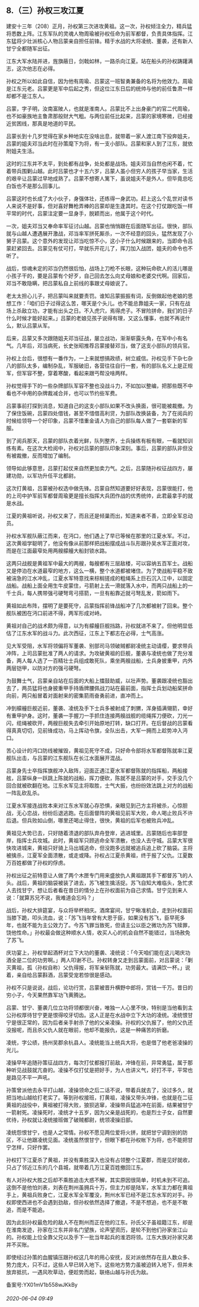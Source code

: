 ## 8.（三）孙权三攻江夏
建安十三年（208）正月，孙权第三次进攻黄祖。这一次，孙权倾注全力，精兵猛将悉数上阵。江东军队的灵魂人物周瑜被孙权任命为前军都督，负责具体指挥。江东猛将少壮派核心人物吕蒙亲自担任前锋。精于水战的大将凌统、董袭，还有新人甘宁全都随军出征。



江东大军水陆并进，旌旗蔽日，剑戟如林，一路杀向江夏。站在船头的孙权踌躇满志，这次他志在必得。



孙权之所以如此自信，因为他有周瑜、吕蒙这一班智勇兼备的名将为他效力。周瑜是江东元老。吕蒙更是军中后起之秀，但这位江东日后的统帅与他的前任鲁肃一样却都不是江东人。



吕蒙，字子明，汝南富陂人，也就是淮南人。吕蒙比不上出身豪门的官二代周瑜，也不如豪族地主鲁肃那般财大气粗。与两位前任比起来，吕蒙的家境寒微，已经接近贫困线，那真是地道的平民。



吕蒙长到十几岁觉得在家乡种地实在没啥出息，就带着一家人渡江南下投奔姐夫，吕蒙的姐夫邓当此时在孙策麾下为将，有一支小部队。吕蒙和家人到了江东，就依附姐夫生活。



这时的江东并不太平，到处都有战争，处处都是战场。姐夫邓当自然也闲不着，忙着带兵围剿山越。此时吕蒙也才十五六岁，吕蒙人虽小但穷人的孩子早当家，生活的艰辛让吕蒙过早地成熟了。吕蒙不想寄人篱下，虽说姐夫不是外人，但毕竟总吃白饭也不是那么回事儿。



吕蒙这时也长成了大小伙子，身强体壮，还练得一身武功。赶上这么个乱世对读书人来说不是好事，但对喜好舞枪弄棒的吕蒙却是生逢其时。在这个打仗跟吃饭一样平常的时代，吕蒙注定要一显身手，脱颖而出，他属于这个时代。



一次，姐夫邓当又奉命率军征讨山越。吕蒙也悄悄跟在后面随军出征。很快，部队就与山越人遭遇展开激战，邓当率军拼死厮杀，一次不经意的回头，猛然发现了小舅子吕蒙。这个意外的发现让邓当吃惊不小，这小子什么时候跟来的，当即命令吕蒙赶紧回去。吕蒙见有仗可打，早就乐开花儿了，挥刀加入战团，姐夫的命令也不听了。



战后，惊魂未定的邓当仍然很后怕，战场上刀枪不长眼，这种玩命砍人的活儿哪是小孩子干的，要是吕蒙有个好歹，自己回去怎么向丈母娘和老婆交代啊。回家后，邓当不敢隐瞒，把吕蒙私自上前线的事跟丈母娘说了。



老太太担心儿子，把吕蒙叫来就要责罚。谁知吕蒙振振有词，反倒做起他老娘的思想工作：「咱们日子过得这么苦，哪天是个头儿。也不能总靠姐夫一家，只有在战场上杀敌立功，才能有出头之日。不入虎穴，焉得虎子。不冒险拼命，我们的日子什么时候才能好起来。」吕蒙的老娘见孩子说得有理，又这么懂事，也就不再说什么，默认吕蒙从军。



后来，吕蒙又多次跟随姐夫邓当征战，屡立战功，渐渐崭露头角，在军中小有名气。几年后，邓当病死，长史张昭推荐吕蒙接替邓当，做了这支小部队的领兵官。



孙权上台后，很想有一番作为，一上来就想搞政绩，树立威信。孙权见手下杂七杂八的部队太多，编制杂乱，军服破旧，各营往往自行一套，有的部队名义上是正规军，但军容不整，穿着寒酸，看起来跟丐帮没啥两样。



孙权觉得手下的一些杂牌部队军容不整也没战斗力，不如加以整编，把那些既不中看也不中用的杂牌裁减合并，也可以节约些军费。



吕蒙事前打探到消息，知道自己的这支小部队如果不改头换面，很可能被裁撤。为了保住饭碗，吕蒙四处借钱，甚至不惜借高利贷，为部队改换装备，为了在阅兵的时候给领导一个好印象，吕蒙不惜重金请人为自己的部队每人做了一套崭新的军服。



到了阅兵那天，吕蒙的部队衣着光鲜，队列整齐，士兵操练有板有眼，一看就知训练有素。在这次大检阅中，孙权对吕蒙的部队印象深刻。事后，吕蒙的部队非但没有被裁撤，反而增加了编制。



领导如此够意思，吕蒙打起仗来自然更加卖力气。之后，吕蒙随孙权征战四方，屡建功勋，以军功升任平北都尉。



这次打黄祖，吕蒙被孙权选中做先锋。吕蒙自然知道要好好表现，吕蒙很能打，他的上司中护军前军都督周瑜更是擅长指挥大兵团作战的优秀统帅，此君最拿手的就是水战。



江夏的黄祖听说，孙权又来了，而且还是倾巢而出，知道来者不善，立即全军总动员。



孙权水军舰队蔽江而来，在沔口，他们遇上了早已等候在那里的江夏水军。不过，这次黄祖学聪明了，他没有像从前那样把战船摆成战斗队形跟孙吴水军正面对攻，而是在江面最窄处用两艘艨艟大船封锁水路。



这两只战舰是黄祖军中最大的两艘，每艘都有三层敌楼，可以容纳五百军士。战船又是停泊在水道最窄的地方，这么一横，整个水道都被堵住。为了使战船平稳不致被湍急的江水冲乱，江夏水军特意找来棕榈搓成的粗绳系上巨石沉入江中，以固定战船。战船上面全用生牛皮蒙住，弓箭射上去一滑就落入水中，而两只战船上的一千士兵，每人携带强弓硬弩弯弓搭箭，一旦有船靠近就弓弩乱发，箭如雨下。



黄祖如此布阵，摆明了是要死守，吕蒙指挥前锋战船冲了几次都被射了回来。整个舰队被困在沔口前进不得，两军形成对峙。



黄祖对自己的战术颇为得意，以为有艨艟巨舰挡路，孙权就进不来了。但他明显低估了江东水军的战斗力。此次西征，江东上下都志在必得，士气高涨。



见大军受阻，水军将领偏将军董袭、别部司马领破贼都尉凌统主动请缨，要求带兵冲阵，上司吕蒙批准了两人的请求。为攻破黄祖的巨舰，董袭与凌统也做了充分准备，两人每人选了一百精壮士兵组成敢死队，乘坐两艘战船，士兵身披重甲，内外两层铠甲，以防对方的强弓硬弩。



为鼓舞士气，吕蒙亲自站在后面的大船上擂鼓助威，以壮声势。董袭跟凌统也豁出去了，两员猛将也身披重甲手持盾牌腰佩战刀站在最前面，指挥士兵划动船桨拼命向前，两只船冒着对面射来的密集箭雨奋勇前进，直冲而上。



冲到艨艟巨舰近前，董袭、凌统及手下士兵多被射成了刺猬，浑身插满翎箭，幸好有重甲护身。这时，董袭一手握刀一手抓住连接两艘战舰的缆绳挥刀便砍，刀光一闪，缆绳被砍开，两艘巨舰失去牵引开始原地打转，缺口打开。在后督战的吕蒙看得真真切切，见前锋成功，马上挥动令旗，全队出击，大军一拥而上趁势冲入沔口。



苦心设计的沔口防线被摧毁，黄祖见死守不成，只好命令部将水军都督陈就率江夏舰队出击，与吕蒙的江东舰队在长江水面展开混战。



吕蒙身先士卒指挥旗舰冲入敌阵，迎面正遇江夏水军都督陈就的指挥船，两船接舷，吕蒙纵身一跃跳上陈就的战船，挥刀便砍，陈就不是吕蒙的对手，交手没几个回合就被砍翻在地。江东水军见主将取胜，士气大振，也纷纷效法跳上对方的战船一阵乱砍乱杀。



江夏水军接连战败本来对江东水军就心存恐惧，亲眼见到己方主将被杀，心惊胆战，无心恋战，纷纷后退逃跑。在后面督阵的黄祖见前军大败，命人喝止败兵不许后退。但兵败如山倒，哪里还喝止得住，很快，黄祖的后军也被败兵冲乱。



黄祖见大势已去，只好随着溃退的部队弃舟登岸，逃进城里。吕蒙随后也率部登岸，指挥士兵攻城。此时，黄祖军只顾逃命全军溃散，也没人去守城。吕蒙大军很快攻进城来，黄祖只好骑上马出城逃命，但没跑多远就被追兵追上砍了脑袋。主将被擒杀，江夏军全面溃散，或走或降。孙权占江夏杀黄祖，终于报了父仇。江夏数万百姓都做了孙权的俘虏。



孙权出征之前特意让人做了两个木匣专门用来盛放仇人黄祖跟其手下都督苏飞的人头。战后，黄祖的脑袋被装了进去，苏飞被生擒活捉。苏飞自知大难临头，急忙求人去找甘宁，想让后者看在昔日的情分上在孙权面前为自己求情。甘宁见到来人说：「就算苏兄不说，我难道会忘吗？」



战后，孙权大排筵宴，与众将举杯相庆。酒席宴间，甘宁瞅准机会，走到孙权面前当膝下跪，叩头流血，说：「苏飞当年曾有大恩于臣，如果没有苏飞，臣早死多年，也就不能为主公效力了。今苏飞罪当致死，但请主公以臣之微功为苏飞赎罪，饶他性命。」孙权最会做这种顺水人情，收买人心的机会自然不能错过，当场赦免了苏飞。



庆功宴上，孙权举起酒杯对立下大功的董袭、凌统说：「今天咱们能在这儿喝庆功酒全是二位的功劳啊。」两人叩谢不已。孙权转身又走到吕蒙面前，对吕蒙说：「剿灭黄祖，孤（孙权自称）父仇得报，将军亲斩陈就，功劳最大。请满饮一杯。」说着，亲自给吕蒙斟酒，吕蒙受宠若惊很是感动。



孙权不只是说说，战后，论功行赏，吕蒙被晋升横野中郎将，赏钱一千万。昔日的穷小子，今天果然靠军功飞黄腾达。



吕蒙、甘宁、董袭几位立功将领都很兴奋，唯独一人心里不快，特别是当他看到主公孙权厚待甘宁更是恨得咬牙切齿。这人正是在水战中立下大功的凌统。凌统恨甘宁是很正常的，因为后者亲手射杀了他的父亲凌操。孙权的父仇报了，他的父仇还没报呢，而且杀父仇人就在眼前，他却不能报仇，这是一种痛苦的折磨。



凌统，字公绩，扬州吴郡余杭县人。凌统能当上统兵大将，也是借了他老爸凌操的光儿。



凌操早年追随孙策征战四方，每次打仗都报打前敌，冲锋在前，异常勇猛，属于那种听见战鼓就亢奋的。凌操不仅打仗是把好手，为人也讲义气，好打不平，平常也是路见不平一声吼。



孙策曾派他去永平打山越，凌操领命之后二话不说，带着兵就去了，没过多久，就把当地山越给打老实了。等到孙权接班，打黄祖，凌操又带头冲锋，也就是在二征黄祖的战役中，黄祖被打得大败，狼狈逃窜，凌操带兵猛追冲在前面，结果被甘宁一箭射死。凌操死时，凌统才十五岁，因为父亲是战死的，也是烈士子女，自然要优待，孙权就让凌统接班做了破贼都尉，统领凌操旧部。



凌统怨恨甘宁，也是人之常情。孙权不愿见两位爱将火拼，就把甘宁调到别的防区，不让他跟凌统见面。凌统虽然恨甘宁，但眼下都在孙权帐下为将，也不能把甘宁怎样，只好作罢。



孙权打下江夏杀了黄祖，并没有乘胜深入也没有占领整个江夏郡，而是见好就收，只占了邻近江东的几个县城，就带着几万江夏百姓撤回江东。



有人对孙权大胜之后却不乘胜追击大惑不解，其实原因很简单，时机未到不可追。这倒不是他怕刘表，刘表在荆州虽拥兵十万，但主力却是陆军，水军主力都在黄祖手上，黄祖兵败身亡，江夏水军全军覆没，荆州水军已经不是江东水军的对手。孙权即使西进也不会遇到劲敌，但孙权依然选择了撤退，不是不想追，也不是不敢追，而是不能追。



因为此刻孙权最危险的敌人不在荆州而正在他的江东。孙氏父子虽祖籍江东，却是在淮南发迹，孙家在江东并非名门望族，论声望资历，是轮不到他们孙家坐江山的。孙权能上位全靠父兄以及手下一批当年起兵的淮泗将领。江东大族对孙家兄弟并不买账。



即使经过孙策的血腥镇压跟孙权这几年的用心安抚，反对派依然存在且人数众多、势力庞大，只不过，这些人早已转入地下。这些地方势力虽被迫转入地下，但并未放弃抵抗，一遇风吹草动，便趁势而起，联络山越与孙氏为敌。



备案号:YX01mV1b558wJKkBy


###### 2020-06-04 09:49
